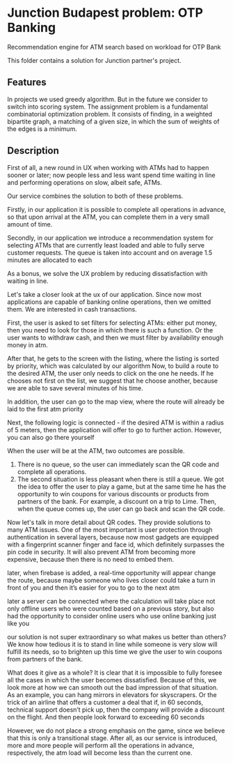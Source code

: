 # Junction Budapest problem: OTP Banking
Recommendation engine for ATM search based on workload for OTP Bank

This folder contains a solution for Junction partner's project.

## Features
In projects we used greedy algorithm. But in the future we consider to switch into scoring system.
The assignment problem is a fundamental combinatorial optimization problem. It consists of finding,
in a weighted bipartite graph, a matching of a given size, in which the sum of weights of the edges is a minimum.

## Description

First of all, a new round in UX when working with ATMs had to happen sooner or later; now people less and less want
spend time waiting in line and performing operations on slow, albeit safe, ATMs.

Our service combines the solution to both of these problems.

Firstly, in our application it is possible to complete all operations in advance, so that upon arrival at the ATM,
you can complete them in a very small amount of time.

Secondly, in our application we introduce a recommendation system for selecting ATMs that are currently
least loaded and able to fully serve customer requests.
The queue is taken into account and on average 1.5 minutes are allocated to each

As a bonus, we solve the UX problem by reducing dissatisfaction with waiting in line.

Let's take a closer look at the ux of our application. Since now most applications are capable of banking
online operations, then we omitted them. We are interested in cash transactions.

First, the user is asked to set filters for selecting ATMs: either put money, then you need to look for those
in which there is such a function. Or the user wants to withdraw cash, and then we must filter by availability
enough money in atm.

After that, he gets to the screen with the listing, where the listing is sorted by priority, which was calculated by our algorithm
Now, to build a route to the desired ATM, the user only needs to click on the one he needs. If he chooses not
first on the list, we suggest that he choose another, because we are able to save several minutes of his time.

In addition, the user can go to the map view, where the route will already be laid to the first atm priority

Next, the following logic is connected - if the desired ATM is within a radius of 5 meters, then the application will offer to go to
further action. However, you can also go there yourself

When the user will be at the ATM, two outcomes are possible.
1) There is no queue, so the user can immediately scan the QR code and complete all operations.
2) The second situation is less pleasant when there is still a queue. We got the idea to offer the user to play a game, but at the same time
he has the opportunity to win coupons for various discounts or products from partners of the bank. For example, a discount on a trip to Lime.
Then, when the queue comes up, the user can go back and scan the QR code.

Now let's talk in more detail about QR codes. They provide solutions to many ATM issues. One of the most important is
user protection through authentication in several layers, because now most gadgets are equipped with a fingerprint scanner
finger and face id, which definitely surpasses the pin code in security. It will also prevent ATM from becoming more expensive, because then there is no need to embed them.

later, when firebase is added, a real-time opportunity will appear
change the route, because maybe someone who lives closer could take a turn in front of you
and then it’s easier for you to go to the next atm

later a server can be connected where the calculation will take place not only offline
users who were counted based on a previous story, but also had the opportunity to consider
online users who use online banking just like you

our solution is not super extraordinary so what makes us better than others? We know how tedious it is to stand in line while someone is very
slow will fulfill its needs, so to brighten up this time we give the user to win coupons from partners of the bank.

What does it give as a whole?
It is clear that it is impossible to fully foresee all the cases in which the user becomes dissatisfied.
Because of this, we look more at how we can smooth out the bad impression of that situation.
As an example, you can hang mirrors in elevators for skyscrapers.
Or the trick of an airline that offers a customer a deal that if, in 60 seconds, technical support doesn’t pick up,
then the company will provide a discount on the flight. And then people look forward to exceeding 60 seconds

However, we do not place a strong emphasis on the game, since we believe that this is only a transitional stage.
After all, as our service is introduced, more and more people will perform all the operations in advance, respectively, the atm load will become less than the current one.


